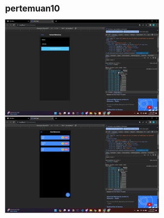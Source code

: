 # pertemuan10
![alt text](https://github.com/azizinaufal/pertemuan10/blob/main/gambar1.png?raw=true)
![alt text](https://github.com/azizinaufal/pertemuan10/blob/main/gambar2.png?raw=true)